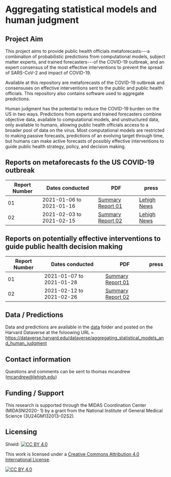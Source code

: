 # Aggregating statistical models and human judgment

## Project Aim
This project aims to provide public health officials metaforecasts---a combination of probabilistic predictions from computational models, subject matter experts, and trained forecasters---of the COVID-19 outbreak, and an expert consensus of the most effective interventions to prevent the spread of SARS-CoV-2 and impact of COVID-19.  

Available at this repository are metaforecasts of the COVID-19 outbreak and consensuses on effective interventions sent to the public and public health officials. This repository also contains software used to aggregate predictions.

Human judgment has the potential to reduce the COVID-19 burden on the US in two ways. Predictions from experts and trained forecasters combine objective data, available to computational models, and unstructured data, only available to humans, allowing public health officials access to a broader pool of data on the virus. Most computational models are restricted to making passive forecasts, predictions of an evolving target through time, but humans can make active forecasts of possibly effective interventions to guide public health strategy, policy, and decision making. 

## Reports on metaforecasts fo the US COVID-19 outbreak

Report Number | Dates conducted | PDF | press
-- | -- | --| ---
01 | 2021-01-06 to 2021-01-16 | [Summary Report 01](https://github.com/computationalUncertaintyLab/aggStatModelsAndHumanJudgment_PUBL/blob/main/summaryreports/summaryReport01/MetaandConsensusForecastOfCOVID-19Targets.pdf) | [Lehigh News](https://www2.lehigh.edu/news/forecast-25000-fewer-us-covid-deaths-if-half-the-population-initiates-vaccination-by-march-1)
02 |2021-02-03 to 2021-02-15 | [Summary Report 02](https://github.com/computationalUncertaintyLab/aggStatModelsAndHumanJudgment_PUBL/blob/main/summaryreports/summaryReport02/MetaAndConsensusForecastOfCOVID-19Targets_Feb.pdf) | [Lehigh News](https://www2.lehigh.edu/news/forecast-the-impacts-of-vaccines-and-variants-on-the-us-covid-trajectory)

## Reports on potentially effective interventions to guide public health decision making

Report Number | Dates conducted | PDF | press
-- | -- | --| ---
01 | 2021-01-07 to 2021-01-28 | [Summary Report 01](https://github.com/computationalUncertaintyLab/aggStatModelsAndHumanJudgment_PUBL/raw/main/OptimalActionReports/Jan2021/2021-01_OptAction.pdf)
02 |2021-02-12 to 2021-02-26 | [Summary Report 02](https://github.com/computationalUncertaintyLab/aggStatModelsAndHumanJudgment_PUBL/blob/main/OptimalActionReports/Feb2021/2021-02_OptAction.pdf)

## Data / Predictions

Data and predictions are available in the [data](https://github.com/computationalUncertaintyLab/aggStatModelsAndHumanJudgment_PUBL/tree/main/data) folder and posted on the Harvard Dataverse at the foloowing URL = https://dataverse.harvard.edu/dataverse/aggregating_statistical_models_and_human_judgment

## Contact information
Questions and comments can be sent to thomas mcandrew (mcandrew@lehigh.edu)

## Funding / Support
This research is supported through the MIDAS Coordination Center (MIDASNI2020- 1) by a grant from the National Institute of General Medical Science (3U24GM132013-02S2).

## Licensing
Shield: [![CC BY 4.0][cc-by-shield]][cc-by]

This work is licensed under a
[Creative Commons Attribution 4.0 International License][cc-by].

[![CC BY 4.0][cc-by-image]][cc-by]

[cc-by]: http://creativecommons.org/licenses/by/4.0/
[cc-by-image]: https://i.creativecommons.org/l/by/4.0/88x31.png
[cc-by-shield]: https://img.shields.io/badge/License-CC%20BY%204.0-lightgrey.svg
